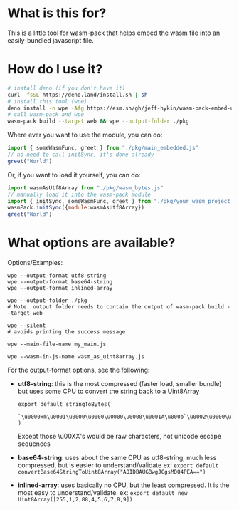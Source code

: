 # What is this for?

This is a little tool for wasm-pack that helps embed the wasm file into an easily-bundled javascript file.

# How do I use it?

```sh
# install deno (if you don't have it)
curl -fsSL https://deno.land/install.sh | sh
# install this tool (wpe)
deno install -n wpe -Afg https://esm.sh/gh/jeff-hykin/wasm-pack-embed-unofficial@1.0.0.6/wpe.js
# call wasm-pack and wpe
wasm-pack build --target web && wpe --output-folder ./pkg
```

Where ever you want to use the module, you can do: 
```js
import { someWasmFunc, greet } from "./pkg/main_embedded.js"
// no need to call initSync, it's done already
greet("World")
```

Or, if you want to load it yourself, you can do:
```js
import wasmAsUtf8Array from "./pkg/wasm_bytes.js"
// manually load it into the wasm-pack module
import { initSync, someWasmFunc, greet } from "./pkg/your_wasm_project.js"
wasmPack.initSync({module:wasmAsUtf8Array})
greet("World")
```

# What options are available?

Options/Examples:
```
wpe --output-format utf8-string
wpe --output-format base64-string
wpe --output-format inlined-array

wpe --output-folder ./pkg
# Note: output folder needs to contain the output of wasm-pack build --target web

wpe --silent
# avoids printing the success message
            
wpe --main-file-name my_main.js

wpe --wasm-in-js-name wasm_as_uint8array.js
```

For the output-format options, see the following:
    
- **utf8-string**: this is the most compressed (faster load, smaller bundle)
    but uses some CPU to convert the string back to a Uint8Array<br>
    ```
    export default stringToBytes(
        `\u0000xm\u0001\u0000\u0000\u0000\u0000\u0001A\u000b`\u0002\u0000\u0001\``
    )
    ```
    Except those \u00XX's would be raw characters, not unicode escape sequences

- **base64-string**: uses about the same CPU as utf8-string, much less compressed,
    but is easier to understand/validate
    ex: `export default convertBase64StringToUint8Array("AQIDBAUGBwgJCgsMDQ4PEA==")`

- **inlined-array**: uses basically no CPU, but the least compressed. 
    It is the most easy to understand/validate.
    ex: `export default new Uint8Array([255,1,2,88,4,5,6,7,8,9])`
